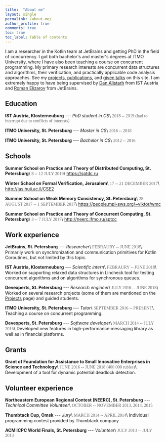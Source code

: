 ```yaml
---
title:  "About me"
layout: single
permalink: /about-me/
author_profile: true
comments: true
toc: true
toc_label: Table of contents
---
```


<style>
.date {
  color: dimgray;
  font-family: 'Proxima Nova';
}
</style>

I am a researcher in the Kotlin team at JetBrains and getting PhD in the field of concurrency. I got both bachelor's and master's degrees at ITMO University, where I have also been teaching a course on concurrent programming. My primary research interests are concurrent data structures and algorithms, their verification, and practically applicable code analysis approaches. See my [projects](/projects), [publications](/publications), and [given talks](/talks) on this site. I am extremely happy to have being supervised by [Dan Alistarh](https://people.csail.mit.edu/alistarh/) from IST Austria and [Roman Elizarov](https://www.linkedin.com/in/relizarov) from JetBrains.


## Education
**IST Austria, Klosterneuburg** --- *PhD student in CS*\\
<span class="date">2018 -- 2019 (had to interrupt due to conflicts of interests)</span>

**ITMO University, St. Petersburg** --- *Master in CS*\\
<span class="date">2016 -- 2018</span>

**ITMO University, St. Petersburg** --- *Bachelor in CS*\\
<span class="date">2012 -- 2016</span>


## Schools
**Summer School on Practice and Theory of Distributed Computing, St. Petersburg**\\
<span class="date">8 -- 12 JULY 2019</span>\\
<https://sptdc.ru>

**Winter School on Formal Verification, Jerusalem**\\
<span class="date">17 -- 21 DECEMBER 2017</span>\\
<http://ias.huji.ac.il/CSE2>

**Summer School on Weak Memory Consistency, St. Petersburg**\\
<span class="date">28 AUGUST 2017 -- 1 SEPTEMBER 2017</span>\\
<https://people.mpi-sws.org/~viktor/wmc>

**Summer School on Practice and Theory of Concurrent Computing, St. Petersburg**\\
<span class="date">3 -- 7 JULY 2017</span>\\
<http://neerc.ifmo.ru/sptcc>


## Work experience
**JetBrains, St. Petersburg** --- *Researcher*\\
<span class="date">FEBRAURY -- JUNE 2018</span>\\
Primarily work on synchronization and communication primitives for Kotlin Coroutines, but not limited by this topic. 

**IST Austria, Klosterneuburg** --- *Scientific intern*\\
<span class="date">FEBRAURY -- JUNE 2018</span>\\
Worked on supporting relaxed data structures in Lincheck tool for testing concurrent algorithms and on algorithms for synchronous queues.

**Devexperts,  St. Petersburg** --- *Research engineer*\\
<span class="date">JULY 2016 -- JUNE 2018</span>\\
Worked on several research projects (some of them are mentioned on the [Projects](/projects) page) and guided students.

**ITMO University, St. Petersburg** --- *Tutor*\\
<span class="date">SEPTEMBER 2016 -- PRESENT</span>\\
Teaching a course on concurrent programming.

**Devexperts,  St. Petersburg** --- *Software developer*\\
<span class="date">MARCH 2014 -- JULY 2016</span>\\
Developed new features in high-performance messaging library as well as in financial platforms.


## Grants
**Grant of Foundation for Assistance to Small Innovative Enterprises in Science and Technology**\\
<span class="date">JUNE 2016 -- JUNE 2018 (400 000 rubles)</span>\\
Development of a tool for dynamic potential deadlock detection.


## Volunteer experience
**Northeastern European Regional Contest (NEERC), St. Petersburg** --- *Technical Committee Volunteer*\\
<span class="date">OCTOBER -- NOVEMBER 2013, 2014, 2015</span>

**Thumbtack Cup, Omsk** --- *Jury*\\
<span class="date">MARCH 2014 -- APRIL 2014</span>\\
Individual programming contest provided by Thumbtack company

**ACM ICPC World Finals, St. Petersburg** --- *Volunteer*\\
<span class="date">JULY 2013 -- JULY 2013</span>